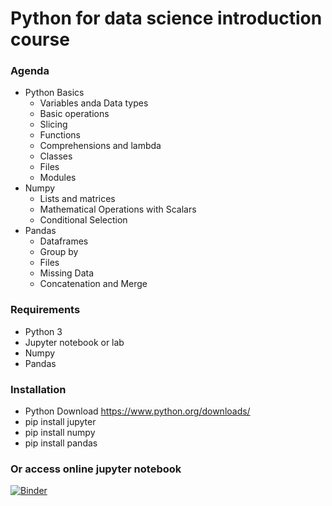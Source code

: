# Python for data science introduction course

### Agenda

* Python Basics
  * Variables anda Data types
  * Basic operations
  * Slicing
  * Functions
  * Comprehensions and lambda
  * Classes
  * Files
  * Modules
* Numpy
  * Lists and matrices
  * Mathematical Operations with Scalars
  * Conditional Selection
* Pandas
  * Dataframes
  * Group by
  * Files
  * Missing Data
  * Concatenation and Merge
  
### Requirements

* Python 3
* Jupyter notebook or lab
* Numpy
* Pandas

### Installation

* Python Download https://www.python.org/downloads/
* pip install jupyter
* pip install numpy
* pip install pandas

### Or access online jupyter notebook
[![Binder](https://mybinder.org/badge_logo.svg)](https://mybinder.org/v2/gh/Allanflo88/python-for-data-science-introduction-course.git/master)
  
